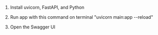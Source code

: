 1. Install uvicorn, FastAPI, and Python

2. Run app with this command on terminal "uvicorn main:app --reload"

3. Open the Swagger UI